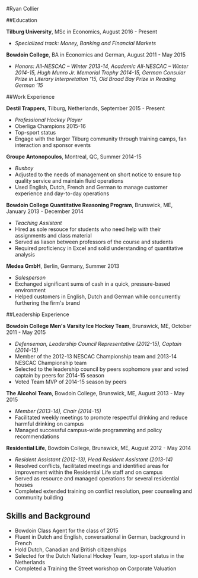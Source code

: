 #Ryan Collier

##Education

**Tilburg University**, MSc in Economics,                    August 2016 - Present
 * _Specialized track: Money, Banking and Financial Markets_

**Bowdoin College**, BA in Economics and German,            August 2011 - May 2015
 * _Honors: All-NESCAC – Winter 2013-14, Academic All-NESCAC – Winter 2014-15, Hugh Munro Jr. Memorial Trophy 2014-15, German Consular Prize in Literary Interpretation ’15, Old Broad Bay Prize in Reading German ’15_

##Work Experience

**Destil Trappers**, Tilburg, Netherlands, September 2015 - Present  
* _Professional Hockey Player_
 * Oberliga Champions 2015-16
 * Top-sport status
 * Engage with the larger Tilburg community through training camps, fan interaction and sponsor events  

**Groupe Antonopoulos**, Montreal, QC, Summer 2014-15
* _Busboy_
 * Adjusted to the needs of management on short notice to ensure top quality service and maintain fluid operations
 * Used English, Dutch, French and German to manage customer experience and day-to-day operations  

**Bowdoin College Quantitative Reasoning Program**, Brunswick, ME, January 2013 - December 2014
* _Teaching Assistant_
 * Hired as sole resouce for students who need help with their assignments and class material
 * Served as liason between professors of the course and students
 * Required proficiency in Excel and solid understanding of quantitative analysis  

**Medea GmbH**, Berlin, Germany, Summer 2013
* _Salesperson_
 * Exchanged significant sums of cash in a quick, pressure-based environment
 * Helped customers in English, Dutch and German while concurrently furthering the firm's brand

##Leadership Experience

**Bowdoin College Men's Varsity Ice Hockey Team**, Brunswick, ME, October 2011 - May 2015
* _Defenseman, Leadership Council Representative (2012-15), Captain (2014-15)_
 * Member of the 2012-13 NESCAC Championship team and 2013-14 NESCAC Championship team
 * Selected to the leadership council by peers sophomore year and voted captain by peers for 2014-15 season
 * Voted Team MVP of 2014-15 season by peers

**The Alcohol Team**, Bowdoin College, Brunswick, ME, August 2013 - May 2015
* _Member (2013-14), Chair (2014-15)_
 * Facilitated weekly meetings to promote respectful drinking and reduce harmful drinking on campus
 * Managed successful campus-wide programming and policy recommendations

**Residential Life**, Bowdoin College, Brunswick, ME, August 2012 - May 2014
* _Resident Assistant (2012-13), Head Resident Assistant (2013-14)_
 * Resolved conflicts, facilitated meetings and identified areas for improvement within the Residential Life staff and on campus
 * Served as resource and managed operations for several residential houses
 * Completed extended training on conflict resolution, peer counseling and community building

## Skills and Background

* Bowdoin Class Agent for the class of 2015
* Fluent in Dutch and English, conversational in German, background in French
* Hold Dutch, Canadian and British citizenships
* Selected for the Dutch National Hockey Team, top-sport status in the Netherlands
* Completed a Training the Street workshop on Corporate Valuation



 
 
